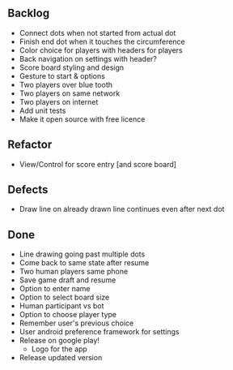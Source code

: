 Backlog
-------
* Connect dots when not started from actual dot
* Finish end dot when it touches the circumference
* Color choice for players with headers for players
* Back navigation on settings with header?
* Score board styling and design
* Gesture to start & options
* Two players over blue tooth
* Two players on same network
* Two players on internet
* Add unit tests
* Make it open source with free licence

Refactor
--------
* View/Control for score entry [and score board]

Defects
-------
* Draw line on already drawn line continues even after next dot

Done
----
* Line drawing going past multiple dots
* Come back to same state after resume
* Two human players same phone
* Save game draft and resume
* Option to enter name
* Option to select board size
* Human participant vs bot
* Option to choose player type
* Remember user's previous choice
* User android preference framework for settings
* Release on google play!
    * Logo for the app
* Release updated version
